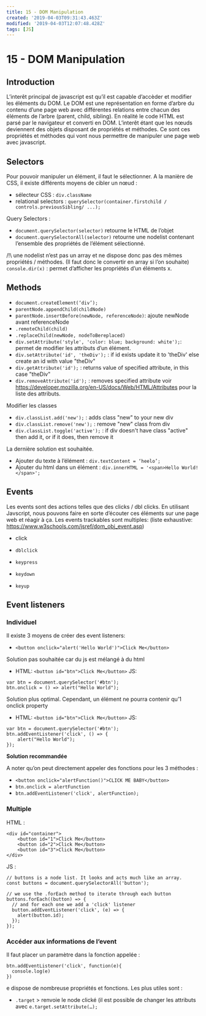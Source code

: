 ```yaml
---
title: 15 - DOM Manipulation
created: '2019-04-03T09:31:43.463Z'
modified: '2019-04-03T12:07:48.428Z'
tags: [JS]
---
```


# 15 - DOM Manipulation
## Introduction
L’interêt principal de javascript est qu’il est capable d’accèder et modifier les éléments du DOM.
Le DOM est une représentation en forme d’arbre du contenu d’une page web avec différentes relations entre chacun des éléments de l’arbre (parent, child, sibling).
En réalité le code HTML est parsé par le navigateur  et converti en DOM. L’interêt étant que les nœuds deviennent des objets disposant de propriétés et méthodes. Ce sont ces propriétés et méthodes qui vont nous permettre de manipuler une page web avec javascript.

## Selectors
Pour pouvoir manipuler un élément, il faut le sélectionner. 
A la manière de CSS, il existe différents moyens de cibler un nœud :
- sélecteur CSS : `div.className`
- relational selectors : `querySelector(container.firstchild / controls.previousSibling/ ...);`

Query Selectors :
- `document.querySelector(selector)` retourne le HTML de l’objet
- `document.querySelectorAll(selector)` retourne une nodelist contenant l’ensemble des propriétés de l’élément sélectionné. 

/!\ une nodelist n’est pas un array et ne dispose donc pas des mêmes propriétés / méthodes. (Il faut donc le convertir en array si  l’on souhaite)
`console.dir(x)` : permet d’afficher les propriétés d’un éléments x.

## Methods
- `document.createElement(‘div’);`
- `parentNode.appendChild(childNode)`
- `parentNode.insertBefore(newNode, referenceNode)`: ajoute newNode avant referenceNode
- `.remoteChild(child)`
- `.replaceChild(newNode, nodeToBereplaced)`
- `div.setAttribute('style', 'color: blue; background: white');`: permet de modifier les attributs d’un élément.
- `div.setAttribute('id', 'theDiv');` : if id exists update it to 'theDiv' else create an id with value "theDiv"
- `div.getAttribute('id');` : returns value of specified attribute, in this case "theDiv"
- `div.removeAttribute('id');` : removes specified attribute
voir https://developer.mozilla.org/en-US/docs/Web/HTML/Attributes pour la liste des attributs.

Modifier les classes
- `div.classList.add('new');` : adds class "new" to your new div
- `div.classList.remove('new');` : remove "new" class from div
- `div.classList.toggle('active');` : if div doesn't have class "active" then add it, or if it does, then remove it

La dernière solution est souhaitée.
- Ajouter du texte à l’élément : `div.textContent = ‘heelo’;`
- Ajouter du html dans un élément : `div.innerHTML = '<span>Hello World!</span>';`   
## Events
Les events sont des actions telles que des clicks / dbl clicks. En utilisant Javscript, nous pouvons faire en sorte d’écouter ces éléments sur une page web et réagir à ça.
Les events trackables sont multiples: (liste exhaustive: https://www.w3schools.com/jsref/dom_obj_event.asp)
- click
-     dblclick
-     keypress
-     keydown
-     keyup
## Event listeners
### Individuel
Il existe 3 moyens de créer des event listeners:
- `<button onclick="alert('Hello World')">Click Me</button>`

Solution pas souhaitée car du js est mélangé à du html
- HTML: `<button id="btn">Click Me</button>`
JS: 
```
var btn = document.querySelector('#btn');
btn.onclick = () => alert("Hello World");
```
Solution plus optimal. Cependant, un élément ne pourra contenir qu’1 onclick property
- HTML: `<button id="btn">Click Me</button>`
JS: 
```
var btn = document.querySelector('#btn');
btn.addEventListener('click', () => {
 	alert("Hello World");
});
```
**Solution recommandée**

A noter qu’on peut directement appeler des fonctions pour les 3 méthodes :
- `<button onclick="alertFunction()">CLICK ME BABY</button>`
- `btn.onclick = alertFunction`
- `btn.addEventListener('click', alertFunction);`
### Multiple
HTML :
```
<div id="container">
    <button id="1">Click Me</button>
    <button id="2">Click Me</button>
    <button id="3">Click Me</button>
</div>
```
JS :
```
// buttons is a node list. It looks and acts much like an array.
const buttons = document.querySelectorAll('button');

// we use the .forEach method to iterate through each button
buttons.forEach((button) => {
  // and for each one we add a 'click' listener
  button.addEventListener('click', (e) => {
    alert(button.id);
  });
});
```
### Accéder aux informations de l’event
Il faut placer un paramètre dans la fonction appelée : 
```
btn.addEventListener('click', function(e){
  console.log(e)
})
```
e dispose de nombreuse propriétés et fonctions. Les plus utiles sont :
- `.target` > renvoie le node clické (il est possible de changer les attributs avec `e.target.setAttribute(…);`



